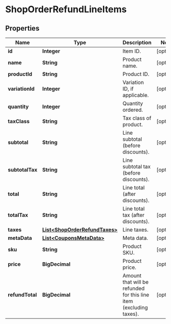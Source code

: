 

# ShopOrderRefundLineItems


## Properties

Name | Type | Description | Notes
------------ | ------------- | ------------- | -------------
**id** | **Integer** | Item ID. |  [optional]
**name** | **String** | Product name. |  [optional]
**productId** | **String** | Product ID. |  [optional]
**variationId** | **Integer** | Variation ID, if applicable. |  [optional]
**quantity** | **Integer** | Quantity ordered. |  [optional]
**taxClass** | **String** | Tax class of product. |  [optional]
**subtotal** | **String** | Line subtotal (before discounts). |  [optional]
**subtotalTax** | **String** | Line subtotal tax (before discounts). |  [optional]
**total** | **String** | Line total (after discounts). |  [optional]
**totalTax** | **String** | Line total tax (after discounts). |  [optional]
**taxes** | [**List&lt;ShopOrderRefundTaxes&gt;**](ShopOrderRefundTaxes.md) | Line taxes. |  [optional]
**metaData** | [**List&lt;CouponsMetaData&gt;**](CouponsMetaData.md) | Meta data. |  [optional]
**sku** | **String** | Product SKU. |  [optional]
**price** | **BigDecimal** | Product price. |  [optional]
**refundTotal** | **BigDecimal** | Amount that will be refunded for this line item (excluding taxes). |  [optional]



